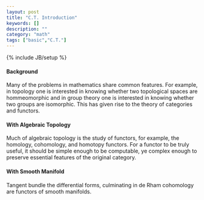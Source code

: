 ```yaml
---
layout: post
title: "C.T. Introduction"
keywords: []
description: ""
category: "math"
tags: ["basic","C.T."]
---
```

{% include JB/setup %}


#### Background
Many of the problems in mathematics share common features. For example, in
topology one is interested in knowing whether two topological spaces are
hommeomorphic and in group theory one is interested in knowing whether two
groups are isomorphic. This has given rise to the theory of categories and
functors.


#### With Algebraic Topology
Much of algebraic topology is the study of functors, for example, the homology,
cohomology, and homotopy functors. For a functor to be truly useful, it should
be simple enough to be computable, ye complex enough to preserve essential
features of the original category.

#### With Smooth Manifold
Tangent bundle the differential forms, culminating in de Rham cohomology are
functors of smooth manifolds.

